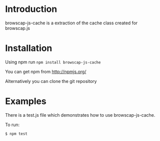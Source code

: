 # Introduction

browscap-js-cache is a extraction of the cache class created for browscap.js

# Installation

Using npm run `npm install browscap-js-cache`

You can get npm from http://npmjs.org/

Alternatively you can clone the git repository

# Examples

There is a test.js file which demonstrates how to use browscap-js-cache.

To run:

```node
$ npm test
```
